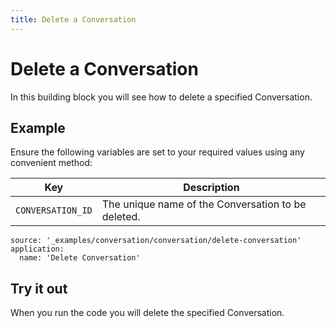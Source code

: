 ```yaml
---
title: Delete a Conversation
---
```


# Delete a Conversation

In this building block you will see how to delete a specified Conversation.

## Example

Ensure the following variables are set to your required values using any convenient method:

Key | Description
-- | --
`CONVERSATION_ID` | The unique name of the Conversation to be deleted.

```building_blocks
source: '_examples/conversation/conversation/delete-conversation'
application:
  name: 'Delete Conversation'
```

## Try it out

When you run the code you will delete the specified Conversation.
